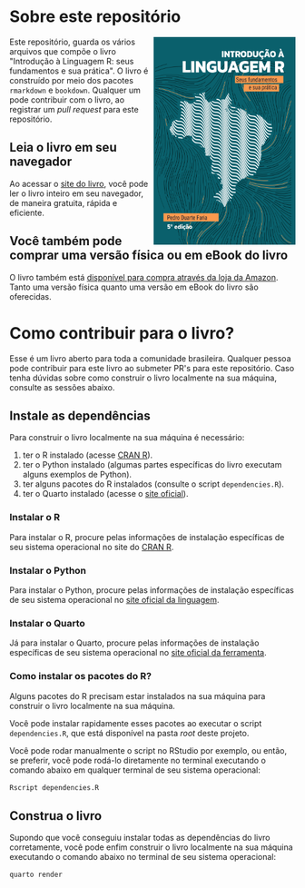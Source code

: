 # Sobre este repositório

<a href="https://pedro-faria.netlify.app/pt/publication/book/introducao_linguagem_r/"><img src="capa.png" width="250" height="366" class="cover" align="right"/></a> Este repositório, guarda os vários arquivos que compõe o livro "Introdução à Linguagem R: seus fundamentos e sua prática". O livro é construído por meio dos pacotes `rmarkdown` e `bookdown`. Qualquer um pode contribuir com o livro, ao registrar um *pull request* para este repositório.

## Leia o livro em seu navegador

Ao acessar o [site do livro](https://pedropark99.github.io/Introducao_R/), você pode ler o livro inteiro em seu navegador, de maneira gratuita, rápida e eficiente.

## Você também pode comprar uma versão física ou em eBook do livro

O livro também está [disponível para compra através da loja da Amazon](https://www.amazon.com.br/Introdu%C3%A7%C3%A3o-%C3%A0-Linguagem-fundamentos-pr%C3%A1tica-ebook/dp/B0BNW4K232). Tanto uma versão física quanto uma versão em eBook do livro são oferecidas.

# Como contribuir para o livro?

Esse é um livro aberto para toda a comunidade brasileira. Qualquer pessoa pode contribuir
para este livro ao submeter PR's para este repositório. Caso tenha dúvidas sobre como
construir o livro localmente na sua máquina, consulte as sessões abaixo.

## Instale as dependências

Para construir o livro localmente na sua máquina é necessário:

1. ter o R instalado (acesse [CRAN R](https://cran.r-project.org/)).
1. ter o Python instalado (algumas partes específicas do livro executam alguns exemplos de Python).
1. ter alguns pacotes do R instalados (consulte o script `dependencies.R`).
1. ter o Quarto instalado (acesse o [site oficial](https://quarto.org/)).

### Instalar o R
Para instalar o R, procure pelas informações de instalação específicas de seu
sistema operacional no site do [CRAN R](https://cran.r-project.org/).

### Instalar o Python
Para instalar o Python, procure pelas informações de instalação específicas de seu
sistema operacional no [site oficial da linguagem](https://www.python.org/).

### Instalar o Quarto

Já para instalar o Quarto, procure pelas informações de instalação específicas de seu
sistema operacional no [site oficial da ferramenta](https://quarto.org/).

### Como instalar os pacotes do R?
Alguns pacotes do R precisam estar instalados na sua máquina para construir
o livro localmente na sua máquina.

Você pode instalar rapidamente esses pacotes ao
executar o script `dependencies.R`, que está disponível na pasta *root* deste projeto.

Você pode rodar manualmente o script no RStudio por exemplo, ou então, se preferir, você
pode rodá-lo diretamente no terminal executando o comando abaixo em qualquer terminal
de seu sistema operacional:

```bash
Rscript dependencies.R
```

## Construa o livro

Supondo que você conseguiu instalar todas as dependências do livro corretamente, você
pode enfim construir o livro localmente na sua máquina executando o comando abaixo
no terminal de seu sistema operacional:

```bash
quarto render